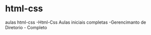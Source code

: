 # html-css
 aulas html-css
-Html-Css Aulas iniciais completas
-Gerencimanto de Diretorio - Completo
